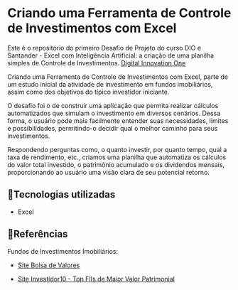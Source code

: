 
# Criando uma Ferramenta de Controle de Investimentos com Excel

Este é o repositório do primeiro Desafio de Projeto do curso DIO e Santander - Excel com Inteligência Artificial: a criação de uma planilha simples de Controle de Investimentos.
[Digital Innovation One](https://web.dio.me/track/ff5b7fac-24a7-4168-be05-ef01695c8c14)

Criando uma Ferramenta de Controle de Investimentos com Excel, parte de um estudo inicial da atividade de  investimento em fundos imobiliários, assim como dos objetivos do típico investidor iniciante.

O desafio foi o de construir uma aplicação que permita realizar cálculos automatizados que simulam o investimento em diversos cenários. Dessa forma, o usuário pode mais facilmente entender suas necessidades, limites e possibilidades, permitindo-o decidir qual o melhor caminho para seus investimentos.

Respondendo perguntas como, o quanto investir, por quanto tempo, qual a taxa de rendimento, etc., criamos uma planilha  que  automatiza os cálculos do valor total investido, o patrimônio acumulado e os dividendos mensais, proporcionando ao usuário uma visão clara de seu potencial retorno.

## 🎫Tecnologias utilizadas
- Excel

## 🔎Referências
Fundos de Investimentos Imobiliários:

- [Site Bolsa de Valores](https://www.b3.com.br/pt_br/produtos-e-servicos/negociacao/renda-variavel/fundos-de-investimento-imobiliario-fii.htm)

- [Site Investidor10 - Top FIIs de Maior Valor Patrimonial](https://investidor10.com.br/fiis/rankings/maior-valor-patrimonial/)
